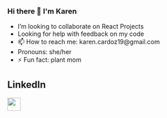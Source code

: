 ### Hi there 👋 I'm Karen 
<p align="left" dir="auto">
<ul> 
<li> I’m looking to collaborate on React Projects</li> 
<li> Looking for help with feedback on my code </li> 
<li> 📫 How to reach me: karen.cardoz19@gmail.com</li> 
<li> Pronouns: she/her</li> 
<li> ⚡ Fun fact: plant mom</li> 
</ul>
</p>
<h2>LinkedIn</h2>
<a href="https://www.linkedin.com/in/karencardoz" rel="nofollow">
<img src="https://pbs.twimg.com/profile_images/1661161645857710081/6WtDIesg_400x400.png" data-canonical-src="https://img.shields.io/badge/linkedin-%230077B5.svg?&amp;style=for-the-badge&amp;logo=linkedin&amp;logoColor=white" style="width:30px;height:30px">
</a>

